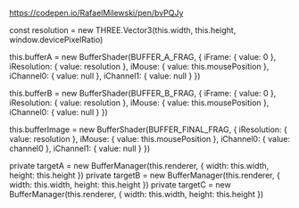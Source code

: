 https://codepen.io/RafaelMilewski/pen/bvPQJy

const resolution = new THREE.Vector3(this.width, this.height, window.devicePixelRatio)

this.bufferA = new BufferShader(BUFFER_A_FRAG, {
    iFrame: { value: 0 },
    iResolution: { value: resolution },
    iMouse: { value: this.mousePosition },
    iChannel0: { value: null },
    iChannel1: { value: null }
})

this.bufferB = new BufferShader(BUFFER_B_FRAG, {
    iFrame: { value: 0 },
    iResolution: { value: resolution },
    iMouse: { value: this.mousePosition },
    iChannel0: { value: null }
})

this.bufferImage = new BufferShader(BUFFER_FINAL_FRAG, {
    iResolution: { value: resolution },
    iMouse: { value: this.mousePosition },
    iChannel0: { value: channel0 },
    iChannel1: { value: null }
})

private targetA = new BufferManager(this.renderer, { width: this.width, height: this.height })
private targetB = new BufferManager(this.renderer, { width: this.width, height: this.height })
private targetC = new BufferManager(this.renderer, { width: this.width, height: this.height })
